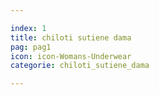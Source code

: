```yaml
---

index: 1
title: chiloti sutiene dama
pag: pag1
icon: icon-Womans-Underwear 
categorie: chiloti_sutiene_dama

---
```


